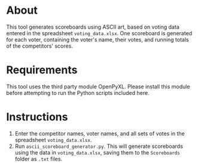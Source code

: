 # About
This tool generates scoreboards using ASCII art, based on voting data entered in the spreadsheet `voting_data.xlsx`. One scoreboard is generated for each voter, containing the voter's name, their votes, and running totals of the competitors' scores.

# Requirements
This tool uses the third party module OpenPyXL. Please install this module before attempting to run the Python scripts included here.

# Instructions
1. Enter the competitor names, voter names, and all sets of votes in the spreadsheet `voting_data.xlsx`.
2. Run `ascii_scoreboard_generator.py`. This will generate scoreboards using the data in `voting_data.xlsx`, saving them to the `Scoreboards` folder as `.txt` files.